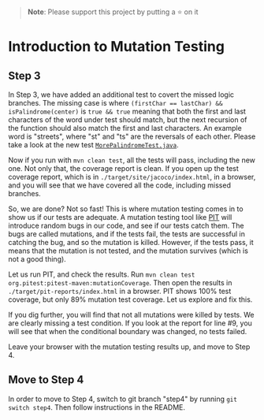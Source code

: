 > **Note**: Please support this project by putting a :star: on it

# Introduction to Mutation Testing

## Step 3

In Step 3, we have added an additional test to covert the missed logic branches. The missing case is where `(firstChar == lastChar) && isPalindrome(center)` is `true && true` meaning that both the first and last characters of the word under test should match, but the next recursion of the function should also match the first and last characters. An example word is "streets", where "st" and "ts" are the reversals of each other. Please take a look at the new test [`MorePalindromeTest.java`](https://github.com/sualeh/introduction-to-mutation-testing/blob/step3/src/test/java/us/fatehi/palindrome/MorePalindromeTest.java). 

Now if you run with `mvn clean test`, all the tests will pass, including the new one. Not only that, the coverage report is clean. If you open up the test coverage report, which is in `./target/site/jacoco/index.html`, in a browser, and you will see that we have covered all the code, including missed branches.

So, we are done? Not so fast! This is where mutation testing comes in to show us if our tests are adequate. A mutation testing tool like [PIT](https://pitest.org/) will introduce random bugs in our code, and see if our tests catch them. The bugs are called mutations, and if the tests fail, the tests are successful in catching the bug, and so the mutation is killed. However, if the tests pass, it means that the mutation is not tested, and the mutation survives (which is not a good thing).

Let us run PIT, and check the results. Run `mvn clean test org.pitest:pitest-maven:mutationCoverage`. Then open the results in `./target/pit-reports/index.html` in a browser. PIT shows 100% test coverage, but only 89% mutation test coverage. Let us explore and fix this.

If you dig further, you will find that not all mutations were killed by tests. We are clearly missing a test condition. If you look at the report for line #9, you will see that when the conditional boundary was changed, no tests failed. 

Leave your browser with the mutation testing results up, and move to Step 4.

## Move to Step 4

In order to move to Step 4, switch to git branch "step4" by running `git switch step4`. Then follow instructions in the README.
